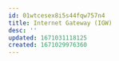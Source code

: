 ```yaml
---
id: 01wtcesex8i5s44fqw757n4
title: Internet Gateway (IGW)
desc: ''
updated: 1671031118125
created: 1671029976360
---
```

